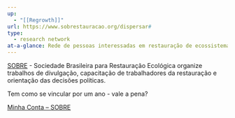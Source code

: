 ```yaml
---
up:
  - "[[Regrowth]]"
url: https://www.sobrestauracao.org/dispersar#
type:
  - research network
at-a-glance: Rede de pessoas interessadas em restauração de ecossistemas no Brasil
---
```

[SOBRE](https://www.sobrestauracao.org/) - Sociedade Brasileira para Restauração Ecológica organize trabalhos de divulgação, capacitação de trabalhadores da restauração e orientação das decisões políticas.

Tem como se vincular por um ano - vale a pena?

[Minha Conta – SOBRE](https://associe-se.sobrestauracao.org/minha-conta/)

